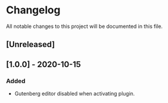 # Changelog

All notable changes to this project will be documented in this file.


## [Unreleased]

## [1.0.0] - 2020-10-15

### Added

- Gutenberg editor disabled when activating plugin.
